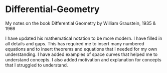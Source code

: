 # Differential-Geometry
My notes on the book Differential Geometry by William Graustein, 1935 &amp; 1966

I have updated his mathematical notation to be more modern. I have filled in all details and gaps. This has required me to insert many numbered equations and to insert theorems and equations that I needed for my own understanding. I have added examples of space curves that helped me to understand concepts. I also added motivation and explanation for concepts that I struggled to understand. 
